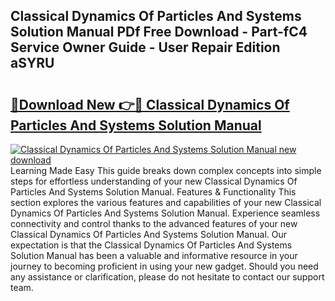 ## Classical Dynamics Of Particles And Systems Solution Manual PDf Free Download - Part-fC4 Service Owner Guide - User Repair Edition aSYRU

# <h2><a href="http://bc15255.oget.top/?id=Classical+Dynamics+Of+Particles+And+Systems+Solution+Manual">🔗Download New 👉🔴 Classical Dynamics Of Particles And Systems Solution Manual</a></h2>

[![Classical Dynamics Of Particles And Systems Solution Manual new download](https://i.imgur.com/5g1atiW.png)](http://bc15255.oget.top/?id=Classical+Dynamics+Of+Particles+And+Systems+Solution+Manual)
Learning Made Easy This guide breaks down complex concepts into simple steps for effortless understanding of your new Classical Dynamics Of Particles And Systems Solution Manual. Features & Functionality This section explores the various features and capabilities of your new Classical Dynamics Of Particles And Systems Solution Manual. Experience seamless connectivity and control thanks to the advanced features of your new Classical Dynamics Of Particles And Systems Solution Manual. Our expectation is that the Classical Dynamics Of Particles And Systems Solution Manual has been a valuable and informative resource in your journey to becoming proficient in using your new gadget. Should you need any assistance or clarification, please do not hesitate to contact our support team.
